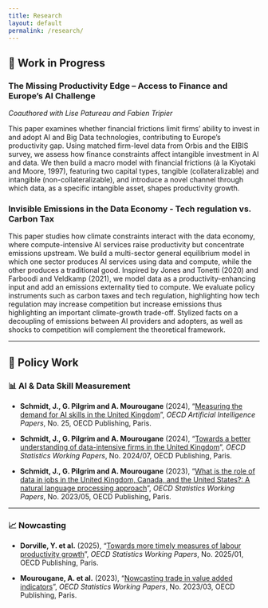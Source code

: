 ```yaml
---
title: Research
layout: default
permalink: /research/
---
```



## 🧪 Work in Progress

### **The Missing Productivity Edge – Access to Finance and Europe’s AI Challenge**  
*Coauthored with Lise Patureau and Fabien Tripier*  

This paper examines whether financial frictions limit firms’ ability to invest in and adopt AI and Big Data technologies, contributing to Europe’s productivity gap. Using matched firm-level data from Orbis and the EIBIS survey, we assess how finance constraints affect intangible investment in AI and data. We then build a macro model with financial frictions (à la Kiyotaki and Moore, 1997), featuring two capital types, tangible (collateralizable) and intangible (non-collateralizable), and introduce a novel channel through which data, as a specific intangible asset, shapes productivity growth.



### **Invisible Emissions in the Data Economy - Tech regulation vs. Carbon Tax**  

This paper studies how climate constraints interact with the data economy, where compute-intensive AI services raise productivity but concentrate emissions upstream. We build a multi-sector general equilibrium model in which one sector produces AI services using data and compute, while the other produces a traditional good. Inspired by Jones and Tonetti (2020) and Farboodi and Veldkamp (2021), we model data as a productivity-enhancing input and add an emissions externality tied to compute. We evaluate policy instruments such as carbon taxes and tech regulation, highlighting how tech regulation may increase competition but increase emissions thus highlighting an important climate-growth trade-off. Stylized facts on a decoupling of emissions between AI providers and adopters, as well as shocks to competition will complement the theoretical framework.

---

## 🧩 Policy Work

### 📊 AI & Data Skill Measurement

- **Schmidt, J., G. Pilgrim and A. Mourougane** (2024), “[Measuring the demand for AI skills in the United Kingdom](https://doi.org/10.1787/1d6474ef-en)”, *OECD Artificial Intelligence Papers*, No. 25, OECD Publishing, Paris.

- **Schmidt, J., G. Pilgrim and A. Mourougane** (2024), “[Towards a better understanding of data-intensive firms in the United Kingdom](https://doi.org/10.1787/f8d640cc-en)”, *OECD Statistics Working Papers*, No. 2024/07, OECD Publishing, Paris.

- **Schmidt, J., G. Pilgrim and A. Mourougane** (2023), “[What is the role of data in jobs in the United Kingdom, Canada, and the United States?: A natural language processing approach](https://doi.org/10.1787/fa65d29e-en)”, *OECD Statistics Working Papers*, No. 2023/05, OECD Publishing, Paris.

---

### 📈 Nowcasting

- **Dorville, Y. et al.** (2025), “[Towards more timely measures of labour productivity growth](https://doi.org/10.1787/436ecbb5-en)”, *OECD Statistics Working Papers*, No. 2025/01, OECD Publishing, Paris.

- **Mourougane, A. et al.** (2023), “[Nowcasting trade in value added indicators](https://doi.org/10.1787/00f8aff7-en)”, *OECD Statistics Working Papers*, No. 2023/03, OECD Publishing, Paris.

